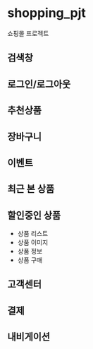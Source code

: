# shopping_pjt
쇼핑몰 프로젝트

## 검색창

## 로그인/로그아웃

## 추천상품

## 장바구니

## 이벤트

## 최근 본 상품

## 할인중인 상품
- 상품 리스트
- 상품 이미지
- 상품 정보
- 상품 구매

## 고객센터

## 결제 

## 내비게이션